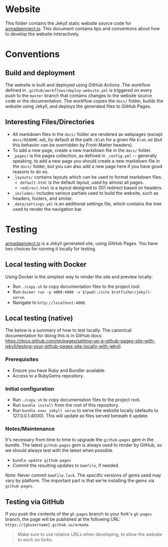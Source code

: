 # Website

This folder contains the Jekyll static website source code for [armadaproject.io](https://armadaproject.io). This
document contains tips and conventions about how to develop the website interactively.

# Conventions

## Build and deployment

The website is built and deployed using GitHub Actions. The workflow defined in `.github/workflows/deploy-website.yml`
is triggered on every push to the `master` branch that contains changes to the website source code or the documentation.
The workflow copies the `docs/` folder, builds the website using Jekyll, and deploys the generated files to GitHub
Pages.

## Interesting Files/Directories

- All markdown files in the `docs/` folder are rendered as webpages (except `docs/README.md`), by
  default at the path `/blah` for a given file `blah.md` (but this behavior can be overridden by Front-Matter headers).
- To add a new page, create a new markdown file in the `docs/` folder.
- `_pages/` is the pages collection, as defined in `_config.yml` -- generally speaking, to add a new page you should
  create a new markdown file in the `docs/` folder, but you can also add a new page here if you have good reasons to do
  so.
- `_layouts/` contains layouts which can be used to format markdown files.
    - `default.html` is the default layout, used by almost all pages.
    - `redirect.html` is a layout designed to 301 redirect based on headers.
- `_includes/` includes various partials used to build the website, such as
  headers, footers, and similar.
- `_data/settings.yml` is an additional settings file, which contains the
  tree used to render the navigation bar.

# Testing

[armadaproject.io](https://armadaproject.io) is a Jekyll generated site, using GitHub Pages. You have two
choices for running it locally for testing.

## Local testing with Docker

Using Docker is the simplest way to render the site and preview locally:

- Run `./copy.sh` to copy documentation files to the project root.
- Run `docker run -p 4000:4000 -v $(pwd):/site bretfisher/jekyll-serve`.
- Navigate to `http://localhost:4000`.

## Local testing (native)

The below is a summary of how to test locally. The canonical documentation
for doing this is in GitHub docs:
https://docs.github.com/en/pages/setting-up-a-github-pages-site-with-jekyll/testing-your-github-pages-site-locally-with-jekyll.

### Prerequisites

- Ensure you have Ruby and Bundler available.
- Access to a RubyGems repository.

### Initial configuration

- Run `./copy.sh` to copy documentation files to the project root.
- Run `bundle install` from the root of this repository.
- Run `bundle exec jekyll serve` to serve the website locally (defaults to
  127.0.0.1:4000). This will update as files served beneath it update.

### Notes/Maintenance

It's necessary from time to time to upgrade the `github-pages` gem in the
bundle. The latest `github-pages` gem is always used to render by GitHub,
so we should always test with the latest when possible.

- `bundle update github-pages`
- Commit the resulting updates to `Gemfile`, if needed.

Note: Never commit `Gemfile.lock`. The specific versions of gems used may
vary by platform. The important part is that we're installing the gems via
`github-pages`.

## Testing via GitHub

If you push the contents of the `gh-pages` branch to your fork's `gh-pages` branch,
the page will be published at the following URL:
`https://{ghusername}.github.io/armada`.

> Make sure to use relative URLs when developing, to allow the website to work on forks.
